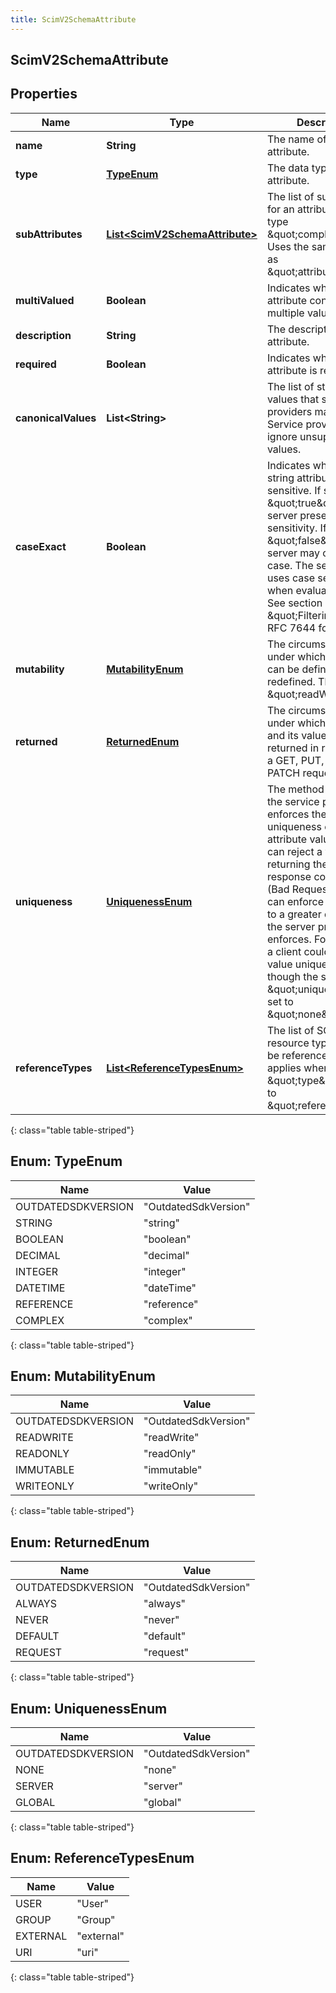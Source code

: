 ```yaml
---
title: ScimV2SchemaAttribute
---
```


## ScimV2SchemaAttribute

## Properties

| Name                | Type                                                                                   | Description                                                                                                                                                                                                                                                                                                                                                                                      | Notes      |
| ------------------- | -------------------------------------------------------------------------------------- | ------------------------------------------------------------------------------------------------------------------------------------------------------------------------------------------------------------------------------------------------------------------------------------------------------------------------------------------------------------------------------------------------ | ---------- |
| **name**            | <!----><!---->**String**<!---->                                                        | The name of the attribute.                                                                                                                                                                                                                                                                                                                                                                       | [optional] |
| **type**            | [**TypeEnum**](#TypeEnum)<!---->                                                       | The data type of the attribute.                                                                                                                                                                                                                                                                                                                                                                  | [optional] |
| **subAttributes**   | <!----><!---->[**List&lt;ScimV2SchemaAttribute&gt;**](ScimV2SchemaAttribute.md)<!----> | The list of subattributes for an attribute of the type \&quot;complex\&quot;. Uses the same schema as \&quot;attributes\&quot;.                                                                                                                                                                                                                                                                  | [optional] |
| **multiValued**     | <!----><!---->**Boolean**<!---->                                                       | Indicates whether an attribute contains multiple values.                                                                                                                                                                                                                                                                                                                                         | [optional] |
| **description**     | <!----><!---->**String**<!---->                                                        | The description of the attribute.                                                                                                                                                                                                                                                                                                                                                                | [optional] |
| **required**        | <!----><!---->**Boolean**<!---->                                                       | Indicates whether an attribute is required.                                                                                                                                                                                                                                                                                                                                                      | [optional] |
| **canonicalValues** | <!----><!---->**List&lt;String&gt;**<!---->                                            | The list of standard values that service providers may use. Service providers may ignore unsupported values.                                                                                                                                                                                                                                                                                     | [optional] |
| **caseExact**       | <!----><!---->**Boolean**<!---->                                                       | Indicates whether a string attribute is case-sensitive. If set to \&quot;true\&quot;, the server preserves case sensitivity. If set to \&quot;false\&quot;, the server may change the case. The server also uses case sensitivity when evaluating filters. See section 3.4.2.2 \&quot;Filtering\&quot; in RFC 7644 for details.                                                                  | [optional] |
| **mutability**      | [**MutabilityEnum**](#MutabilityEnum)<!---->                                           | The circumstances under which an attribute can be defined or redefined. The default is \&quot;readWrite\&quot;.                                                                                                                                                                                                                                                                                  | [optional] |
| **returned**        | [**ReturnedEnum**](#ReturnedEnum)<!---->                                               | The circumstances under which an attribute and its values are returned in response to a GET, PUT, POST, or PATCH request.                                                                                                                                                                                                                                                                        | [optional] |
| **uniqueness**      | [**UniquenessEnum**](#UniquenessEnum)<!---->                                           | The method by which the service provider enforces the uniqueness of an attribute value. A server can reject a value by returning the HTTP response code 400 (Bad Request). A client can enforce uniqueness to a greater degree than the server provider enforces. For example, a client could make a value unique even though the server has \&quot;uniqueness\&quot; set to \&quot;none\&quot;. | [optional] |
| **referenceTypes**  | <!---->[**List&lt;ReferenceTypesEnum&gt;**](#ReferenceTypesEnum)<!---->                | The list of SCIM resource types that may be referenced. Only applies when \&quot;type\&quot; is set to \&quot;reference\&quot;.                                                                                                                                                                                                                                                                  | [optional] |

{: class="table table-striped"}

<a name="TypeEnum"></a>

## Enum: TypeEnum

| Name               | Value                          |
| ------------------ | ------------------------------ |
| OUTDATEDSDKVERSION | &quot;OutdatedSdkVersion&quot; |
| STRING             | &quot;string&quot;             |
| BOOLEAN            | &quot;boolean&quot;            |
| DECIMAL            | &quot;decimal&quot;            |
| INTEGER            | &quot;integer&quot;            |
| DATETIME           | &quot;dateTime&quot;           |
| REFERENCE          | &quot;reference&quot;          |
| COMPLEX            | &quot;complex&quot;            |

{: class="table table-striped"}

<a name="MutabilityEnum"></a>

## Enum: MutabilityEnum

| Name               | Value                          |
| ------------------ | ------------------------------ |
| OUTDATEDSDKVERSION | &quot;OutdatedSdkVersion&quot; |
| READWRITE          | &quot;readWrite&quot;          |
| READONLY           | &quot;readOnly&quot;           |
| IMMUTABLE          | &quot;immutable&quot;          |
| WRITEONLY          | &quot;writeOnly&quot;          |

{: class="table table-striped"}

<a name="ReturnedEnum"></a>

## Enum: ReturnedEnum

| Name               | Value                          |
| ------------------ | ------------------------------ |
| OUTDATEDSDKVERSION | &quot;OutdatedSdkVersion&quot; |
| ALWAYS             | &quot;always&quot;             |
| NEVER              | &quot;never&quot;              |
| DEFAULT            | &quot;default&quot;            |
| REQUEST            | &quot;request&quot;            |

{: class="table table-striped"}

<a name="UniquenessEnum"></a>

## Enum: UniquenessEnum

| Name               | Value                          |
| ------------------ | ------------------------------ |
| OUTDATEDSDKVERSION | &quot;OutdatedSdkVersion&quot; |
| NONE               | &quot;none&quot;               |
| SERVER             | &quot;server&quot;             |
| GLOBAL             | &quot;global&quot;             |

{: class="table table-striped"}

<a name="ReferenceTypesEnum"></a>

## Enum: ReferenceTypesEnum

| Name     | Value                |
| -------- | -------------------- |
| USER     | &quot;User&quot;     |
| GROUP    | &quot;Group&quot;    |
| EXTERNAL | &quot;external&quot; |
| URI      | &quot;uri&quot;      |

{: class="table table-striped"}

